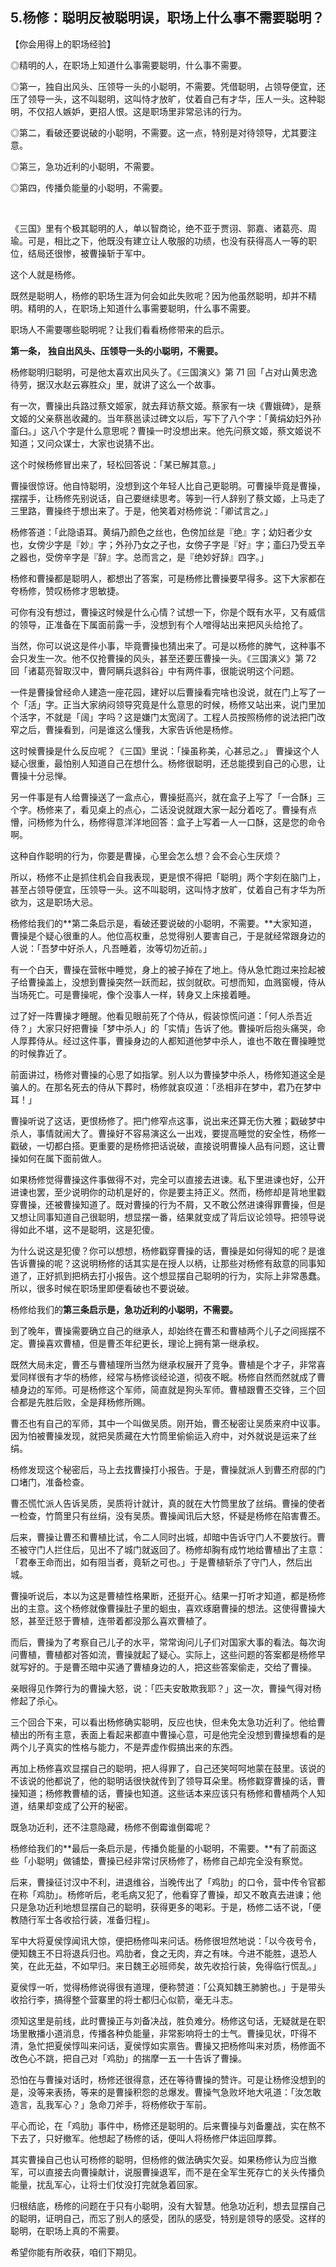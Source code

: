 ## 5.杨修：聪明反被聪明误，职场上什么事不需要聪明？
【你会用得上的职场经验】


◎精明的人，在职场上知道什么事需要聪明，什么事不需要。


◎第一，独自出风头、压领导一头的小聪明，不需要。凭借聪明，占领导便宜，还压了领导一头，这不叫聪明，这叫恃才放旷，仗着自己有才华，压人一头。这种聪明，不仅招人嫉妒，更招人恨。这是职场里非常忌讳的行为。


◎第二，看破还要说破的小聪明，不需要。这一点，特别是对待领导，尤其要注意。


◎第三，急功近利的小聪明，不需要。


◎第四，传播负能量的小聪明，不需要。


 


  



《三国》里有个极其聪明的人，单以智商论，绝不亚于贾诩、郭嘉、诸葛亮、周瑜。可是，相比之下，他既没有建立让人敬服的功绩，也没有获得高人一等的职位，结局还很惨，被曹操斩于军中。


这个人就是杨修。


既然是聪明人，杨修的职场生涯为何会如此失败呢？因为他虽然聪明，却并不精明。精明的人，在职场上知道什么事需要聪明，什么事不需要。


职场人不需要哪些聪明呢？让我们看看杨修带来的启示。


**第一条，** **独自出风头、压领导一头的小聪明，不需要。**


杨修聪明归聪明，可是他太喜欢出风头了。《三国演义》第 71 回「占对山黄忠逸待劳，据汉水赵云寡胜众」里，就讲了这么一个故事。


有一次，曹操出兵路过蔡文姬家，就去拜访蔡文姬。蔡家有一块《曹娥碑》，是蔡文姬的父亲蔡邕收藏的。当年蔡邕读过碑文以后，写下了八个字：「黄绢幼妇外孙齑臼。」这八个字是什么意思呢？曹操一时没想出来。他先问蔡文姬，蔡文姬说不知道；又问众谋士，大家也说猜不出。


这个时候杨修冒出来了，轻松回答说：「某已解其意。」


曹操很惊讶。他自恃聪明，没想到这个年轻人比自己更聪明。可曹操毕竟是曹操，摆摆手，让杨修先别说话，自己要继续思考。等到一行人辞别了蔡文姬，上马走了三里路，曹操终于想出来了。于是，他笑着对杨修说：「卿试言之。」


杨修答道：「此隐语耳。黄绢乃颜色之丝也，色傍加丝是『绝』字；幼妇者少女也，女傍少字是『妙』字；外孙乃女之子也，女傍子字是『好』字；齑臼乃受五辛之器也，受傍辛字是『辞』字。总而言之，是『绝妙好辞』四字。」


杨修和曹操都是聪明人，都想出了答案，可是杨修比曹操要早得多。这下大家都在夸杨修，赞叹杨修才思敏捷。


可你有没有想过，曹操这时候是什么心情？试想一下，你是个既有水平，又有威信的领导，正准备在下属面前露一手，没想到有个人噌得站出来把风头给抢了。


当然，你可以说这是件小事，毕竟曹操也猜出来了。可是以杨修的脾气，这种事不会只发生一次。他不仅抢曹操的风头，甚至还要压曹操一头。《三国演义》第 72 回「诸葛亮智取汉中，曹阿瞒兵退斜谷」中有两件事，很能说明这个问题。


一件是曹操曾经命人建造一座花园，建好以后曹操看完啥也没说，就在门上写了一个「活」字。正当大家纳闷领导究竟是什么意思的时候，杨修又站出来，说门里加个活字，不就是「阔」字吗？这是嫌门太宽阔了。工程人员按照杨修的说法把门改窄之后，曹操看到，问是谁这么懂我，大家告诉他是杨修。


这时候曹操是什么反应呢？《三国》里说：「操虽称美，心甚忌之。」 曹操这个人疑心很重，最怕别人知道自己在想什么。杨修很聪明，还总能摸到自己的心思，让曹操十分忌惮。


另一件事是有人给曹操送了一盒点心，曹操挺高兴，就在盒子上写了「一合酥」三个字。杨修来了，看见桌上的点心，二话没说就跟大家一起分着吃了。曹操有点懵，问杨修为什么，杨修得意洋洋地回答：盒子上写着一人一口酥，这是您的命令啊。


这种自作聪明的行为，你要是曹操，心里会怎么想？会不会心生厌烦？


所以，杨修不止是抓住机会自我表现，更是恨不得把「聪明」两个字刻在脑门上，甚至占领导便宜，压领导一头。这不叫聪明，这叫恃才放旷，仗着自己有才华为所欲为，这是职场大忌。


杨修给我们的**第二条启示是，看破还要说破的小聪明，不需要。**大家知道，曹操是个疑心很重的人。他位高权重，总觉得别人要害自己，于是就经常跟身边的人说：「吾梦中好杀人，凡吾睡着，汝等切勿近前。」


有一个白天，曹操在营帐中睡觉，身上的被子掉在了地上。侍从急忙跑过来捡起被子给曹操盖上，没想到曹操突然一跃而起，拔剑就砍。可想而知，血溅窗幔，侍从当场死亡。可是曹操呢，像个没事人一样，转身又上床接着睡。


过了好一阵曹操才睡醒。他看见眼前死了个侍从，假装惊慌问道：「何人杀吾近侍？」大家只好把曹操「梦中杀人」的「实情」告诉了他。曹操听后抱头痛哭，命人厚葬侍从。经过这件事，曹操身边的人都知道他梦中杀人，谁也不敢在曹操睡觉的时候靠近了。


前面讲过，杨修对曹操的心思了如指掌。别人以为曹操梦中杀人，杨修知道这全是骗人的。在那名死去的侍从下葬时，杨修就哀叹道：「丞相非在梦中，君乃在梦中耳！」


曹操听说了这话，更恨杨修了。把门修窄点这事，说出来还算无伤大雅；戳破梦中杀人，事情就闹大了。曹操好不容易演这么一出戏，要提高睡觉的安全性，杨修一戳破，一切都白搭。更重要的是杨修把话说破，直接说明曹操人品有问题，这让曹操如何在属下面前做人。


如果杨修觉得曹操这件事做得不对，完全可以直接去进谏。私下里进谏也好，公开进谏也罢，至少说明你的动机是好的，你是要主持正义。然而，杨修却是背地里戳穿曹操，还被曹操知道了。既对曹操的行为不屑，又不敢公然进谏得罪曹操，但是又想让同事知道自己很聪明，想显摆一番，结果就变成了背后议论领导。把领导说得如此不堪，这不是聪明，这是犯傻。


为什么说这是犯傻？你可以想想，杨修戳穿曹操的话，曹操是如何得知的呢？是谁告诉曹操的呢？这说明杨修的话其实是在授人以柄，让那些对杨修有敌意的同事知道了，正好抓到把柄去打小报告。这个想显摆自己聪明的行为，实际上非常愚蠢。所以，很多时候在职场里即便看破也不要说破。


杨修给我们的**第三条启示是，急功近利的小聪明，不需要。**


到了晚年，曹操需要确立自己的继承人，却始终在曹丕和曹植两个儿子之间摇摆不定。曹操喜欢曹植，但是曹丕年纪更长，理论上拥有第一继承权。


既然大局未定，曹丕与曹植理所当然为继承权展开了竞争。曹植是个才子，非常喜爱同样很有才华的杨修，经常与杨修谈经论道，彻夜不眠。杨修自然而然就成了曹植身边的军师。可是杨修这个军师，简直就是狗头军师。曹植跟曹丕交锋，三个回合都是先胜后败，全是拜杨修所赐。


曹丕也有自己的军师，其中一个叫做吴质。刚开始，曹丕秘密让吴质来府中议事。因为怕被曹操发现，就把吴质藏在大竹筒里偷偷运入府中，对外就说是运来了丝绢。


杨修发现这个秘密后，马上去找曹操打小报告。于是，曹操就派人到曹丕府邸的门口堵门，准备检查。


曹丕慌忙派人告诉吴质，吴质将计就计，真的就在大竹筒里放了丝绢。曹操的使者一检查，竹筒里只有丝绢，没有吴质。曹操闻讯后大怒，怀疑是杨修在陷害曹丕。


后来，曹操让曹丕和曹植比试，令二人同时出城，却暗中告诉守门人不要放行。曹丕被守门人拦住后，见出不了城门就返回了。杨修却胸有成竹地给曹植出了主意：「君奉王命而出，如有阻当者，竟斩之可也。」于是曹植斩杀了守门人，然后出城。


曹操听说后，本以为这是曹植性格果断，还挺开心。结果一打听才知道，都是杨修出的主意。这个杨修就像曹操肚子里的蛔虫，喜欢琢磨曹操的想法。这使得曹操大怒，甚至迁怒于曹植，连带着都没那么喜欢曹植了。


而后，曹操为了考察自己儿子的水平，常常询问儿子们对国家大事的看法。每次询问曹植，曹植都对答如流，曹操就起了疑心。实际上，这些问题的答案都是杨修早就写好的。于是曹丕暗中买通了曹植身边的人，把这些答案偷走，交给了曹操。


亲眼得见作弊行为的曹操大怒，说：「匹夫安敢欺我耶？」这一次，曹操气得对杨修起了杀心。


三个回合下来，可以看出杨修确实聪明，反应也快，但未免太急功近利了。他给曹植出的所有主意，表面上看起来都直中曹操心意，可是他完全没想到曹操想看的是两个儿子真实的性格与能力，不是弄虚作假搞出来的东西。


再加上杨修喜欢显摆自己的聪明，把人得罪了，自己还笑呵呵地蒙在鼓里。该说的不该说的他都说了，他的聪明话很快就传到了领导耳朵里。杨修戳穿曹操的话，曹操知道；杨修教曹植的话，曹操也知道。这些话本来应该只有杨修和曹植两个人知道，结果却变成了公开的秘密。


既急功近利，还不注意隐藏，杨修不倒霉谁倒霉呢？


杨修给我们的**最后一条启示是，传播负能量的小聪明，不需要。**有了前面这些「小聪明」做铺垫，曹操已经非常讨厌杨修了，杨修自己却完全没有察觉。


后来，曹操征讨汉中不利，进退维谷，当晚传出了「鸡肋」的口令，营中传令官都在称「鸡肋」。杨修听后，老毛病又犯了，他看穿了曹操，却又不敢真去进谏；他只是急功近利地想显摆自己的聪明，获得更多的喝彩。于是，杨修二话不说，「便教随行军士各收拾行装，准备归程」。


军中大将夏侯惇闻讯大惊，便把杨修叫来问话。杨修很坦然地说：「以今夜号令，便知魏王不日将退兵归也。鸡肋者，食之无肉，弃之有味。今进不能胜，退恐人笑，在此无益，不如早归。来日魏王必班师矣，故先收拾行装，免得临行慌乱。」


夏侯惇一听，觉得杨修说得很有道理，便称赞道：「公真知魏王肺腑也。」于是带头收拾行李，搞得整个营寨里的将士都归心似箭，毫无斗志。


须知这里是前线，此时曹操正与刘备决战，胜负难分。杨修这句话，无疑就是在职场里散播小道消息，传播各种负能量，非常影响将士的士气。曹操见状，吓得不清，急忙把夏侯惇叫来问话，夏侯惇如实禀告。曹操又把杨修叫来对质，杨修面不改色心不跳，把自己对「鸡肋」的揣摩一五一十告诉了曹操。


恐怕在与曹操对话时，杨修还很得意，还在等待曹操的赞许。可是让杨修没想到的是，没等来表扬，等来的是曹操积怨的总爆发。曹操气急败坏地大吼道：「汝怎敢造言，乱我军心？」急命刀斧手，将杨修砍于军前。


平心而论，在「鸡肋」事件中，杨修还是聪明的。后来曹操与刘备鏖战，实在熬不下去了，只好撤军。他想起了杨修的话，便叫人将杨修尸体运回厚葬。


其实曹操自己也认可杨修的聪明，但杨修的做法确实欠妥。如果杨修认为应当撤军，可以直接去向曹操献计，说服曹操退军，而不是在全军生死存亡的关头传播负能量，扰乱军心，让将士们仗没打完就急着回家。


归根结底，杨修的问题在于只有小聪明，没有大智慧。他急功近利，想去显摆自己的聪明，证明自己，而忘了别人的感受，团队的感受，特别是领导的感受。这样的聪明，在职场上真的不需要。


希望你能有所收获，咱们下期见。

